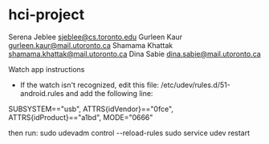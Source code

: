 # hci-project

Serena Jeblee sjeblee@cs.toronto.edu
Gurleen Kaur gurleen.kaur@mail.utoronto.ca
Shamama Khattak shamama.khattak@mail.utoronto.ca
Dina Sabie dina.sabie@mail.utoronto.ca

Watch app instructions
- If the watch isn't recognized,
edit this file: /etc/udev/rules.d/51-android.rules
and add the following line:

SUBSYSTEM=="usb", ATTRS{idVendor}=="0fce", ATTRS{idProduct}=="a1bd", MODE="0666"

then run:
sudo udevadm control --reload-rules
sudo service udev restart